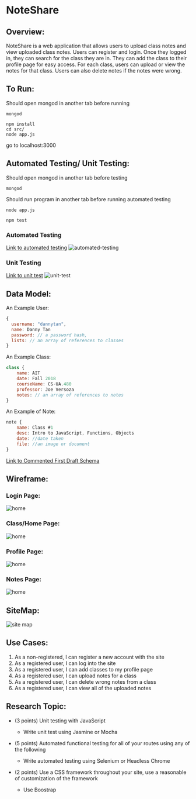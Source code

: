 # NoteShare

## Overview:

NoteShare is a web application that allows users to upload class notes and view uploaded class notes. 
Users can register and login. Once they logged in, they can search for the class they are in. 
They can add the class to their profile page for easy access. For each class, users can upload or view the notes for that class.
Users can also delete notes if the notes were wrong.

## To Run:

Should open mongod in another tab before running
```
mongod
```


```
npm install
cd src/
node app.js
```
go to localhost:3000


## Automated Testing/ Unit Testing:

Should open mongod in another tab before testing
```
mongod
```

Should run program in another tab before running automated testing
```
node app.js
```

```
npm test

```

### Automated Testing
[Link to automated testing](test/seleniumTest.js)
![automated-testing](test/selenium.png)

### Unit Testing

[Link to unit test](test/test.js)
![unit-test](test/unit-test.png)

## Data Model:

An Example User:

```javascript
{
  username: "dannytan",
  name: Danny Tan
  password: // a password hash,
  lists: // an array of references to classes
}
```


An Example Class:

```javascript
class {
    name: AIT
    date: Fall 2018
    courseName: CS-UA.480
    professor: Joe Versoza
    notes: // an array of references to notes
}
```


An Example of Note:

```javascript
note {
    name: Class #1
    desc: Intro to JavaScript, Functions, Objects
    date: //date taken
    file: //an image or document
}
```
[Link to Commented First Draft Schema](src/db.js) 

## Wireframe:

### Login Page:

![home](documentation/Login.png)

### Class/Home Page:

![home](documentation/Class.png)

### Profile Page:

![home](documentation/Profile.png)

### Notes Page:

![home](documentation/Notes.png)


## SiteMap:

![site map](documentation/siteMap.png)

## Use Cases:

1. As a non-registered, I can register a new account with the site
2. As a registered user, I can log into the site
3. As a registered user, I can add classes to my profile page
4. As a registered user, I can upload notes for a class
5. As a registered user, I can delete wrong notes from a class
6. As a registered user, I can view all of the uploaded notes


## Research Topic:

* (3 points) Unit testing with JavaScript
    * Write unit test using Jasmine or Mocha
* (5 points) Automated functional testing for all of your routes using any of the following
    * Write automated testing using Selenium or Headless Chrome

* (2 points) Use a CSS framework throughout your site, use a reasonable of customization of the framework
    * Use Boostrap





